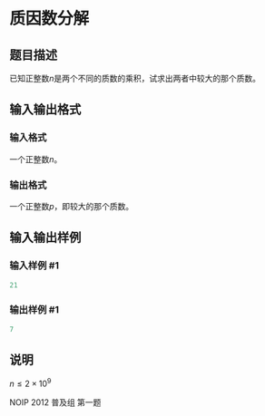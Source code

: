 # 质因数分解

## 题目描述

已知正整数$n$是两个不同的质数的乘积，试求出两者中较大的那个质数。

## 输入输出格式

### 输入格式

一个正整数$n$。

### 输出格式

一个正整数$p$，即较大的那个质数。

## 输入输出样例

### 输入样例 #1

```cpp
21
```


### 输出样例 #1

```cpp
7
```


## 说明

$n\le 2\times 10^9$

NOIP 2012 普及组 第一题

